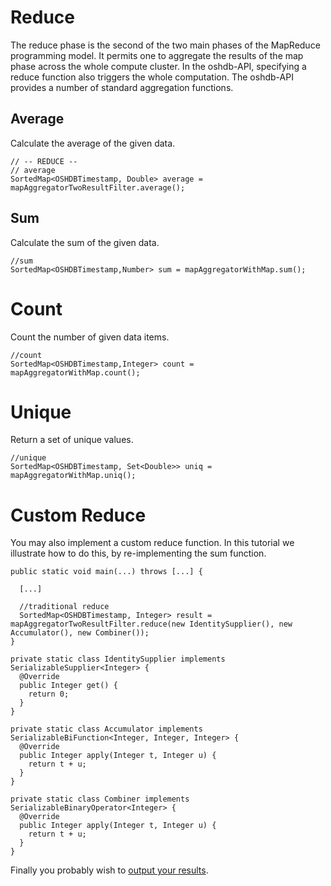 # Reduce

The reduce phase is the second of the two main phases of the MapReduce
programming model. It permits one to aggregate the results of the map
phase across the whole compute cluster. In the oshdb-API, specifying
a reduce function also triggers the whole computation.
The oshdb-API provides a number of standard aggregation functions.

## Average

Calculate the average of the given data.

```
// -- REDUCE --
// average
SortedMap<OSHDBTimestamp, Double> average = mapAggregatorTwoResultFilter.average();
```

## Sum

Calculate the sum of the given data.

```
//sum
SortedMap<OSHDBTimestamp,Number> sum = mapAggregatorWithMap.sum();
```

# Count

Count the number of given data items.
```
//count
SortedMap<OSHDBTimestamp,Integer> count = mapAggregatorWithMap.count();
```

# Unique

Return a set of unique values.
```
//unique
SortedMap<OSHDBTimestamp, Set<Double>> uniq = mapAggregatorWithMap.uniq();
```

# Custom Reduce

You may also implement a custom reduce function. In this tutorial we
illustrate how to do this, by re-implementing the sum function.

```
public static void main(...) throws [...] {

  [...]

  //traditional reduce
  SortedMap<OSHDBTimestamp, Integer> result = mapAggregatorTwoResultFilter.reduce(new IdentitySupplier(), new Accumulator(), new Combiner());
}

private static class IdentitySupplier implements SerializableSupplier<Integer> {
  @Override
  public Integer get() {
    return 0;
  }
}

private static class Accumulator implements SerializableBiFunction<Integer, Integer, Integer> {
  @Override
  public Integer apply(Integer t, Integer u) {
    return t + u;
  }
}

private static class Combiner implements SerializableBinaryOperator<Integer> {
  @Override
  public Integer apply(Integer t, Integer u) {
    return t + u;
  }
}
```

Finally you probably wish to [output your results](result-handling.md).